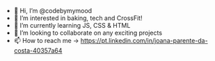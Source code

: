- 👋 Hi, I’m @codebymymood
- 👀 I’m interested in baking, tech and CrossFit!
- 🌱 I’m currently learning JS, CSS & HTML
- 💞️ I’m looking to collaborate on any exciting projects
- 📫 How to reach me -> https://pt.linkedin.com/in/joana-parente-da-costa-40357a64

<!---
codebymymood/codebymymood is a ✨ special ✨ repository because its `README.md` (this file) appears on your GitHub profile.
You can click the Preview link to take a look at your changes.
--->

